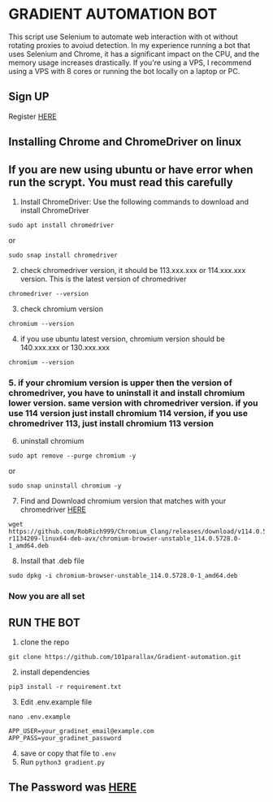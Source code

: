 # GRADIENT AUTOMATION BOT
This script use Selenium to automate web interaction with ot without rotating proxies to avoiud detection. In my experience running a bot that uses Selenium and Chrome, it has a significant impact on the CPU, and the memory usage increases drastically. If you're using a VPS, I recommend using a VPS with 8 cores or running the bot locally on a laptop or PC.

## Sign UP
Register [HERE](https://app.gradient.network/signup?code=4E5B7E)

## Installing Chrome and ChromeDriver on linux
## If you are new using ubuntu or have error when run the scrypt. You must read this carefully
1. Install ChromeDriver: Use the following commands to download and install ChromeDriver
```
sudo apt install chromedriver
```
or
```
sudo snap install chromedriver
```
2. check chromedriver version, it should be 113.xxx.xxx or 114.xxx.xxx version. This is the latest version of chromedriver
```
chromedriver --version
```
3. check chromium version
```
chromium --version
```
4. if you use ubuntu latest version, chromium version should be 140.xxx.xxx or 130.xxx.xxx
```
chromium --version
```
### 5. if your chromium version is upper then the version of chromedriver, you have to uninstall it and install chromium lower version. same version with chromedriver version. if you use 114 version just install chromium 114 version, if you use chromedriver 113, just install chromium 113 version
6. uninstall chromium
```
sudo apt remove --purge chromium -y
```
or
```
sudo snap uninstall chromium -y
```
7. Find and Download chromium version that matches with your chromedriver [HERE](https://github.com/RobRich999/Chromium_Clang/releases)
```
wget https://github.com/RobRich999/Chromium_Clang/releases/download/v114.0.5728.0-r1134209-linux64-deb-avx/chromium-browser-unstable_114.0.5728.0-1_amd64.deb
```
8. Install that .deb file
```
sudo dpkg -i chromium-browser-unstable_114.0.5728.0-1_amd64.deb
```
### Now you are all set
## RUN THE BOT
1. clone the repo
```
git clone https://github.com/101parallax/Gradient-automation.git
```
2. install dependencies
```
pip3 install -r requirement.txt
```
3. Edit .env.example file
```
nano .env.example
```
```
APP_USER=your_gradinet_email@example.com
APP_PASS=your_gradinet_password
```
4. save or copy that file to ```.env```
5. Run ```python3 gradient.py```
## The Password was [HERE](https://t.me/+3NQanL5EQ2VkMDBl) 
